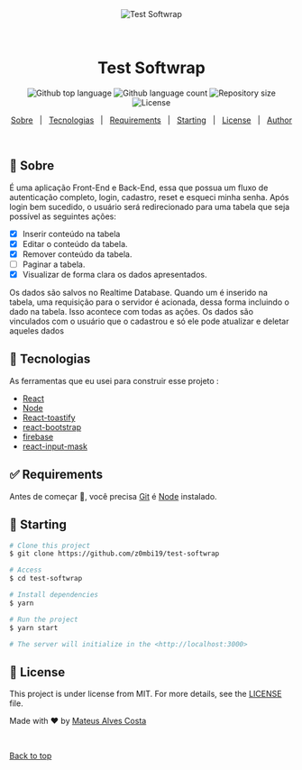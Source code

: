 <div align="center" id="top">
  <img src="./.github/app.gif" alt="Test Softwrap" />

&#xa0;

  <!-- <a href="https://testsoftwrap.netlify.app">Demo</a> -->
</div>

<h1 align="center">Test Softwrap</h1>

<p align="center">
  <img alt="Github top language" src="https://img.shields.io/github/languages/top/z0mbi19/test-softwrap?color=56BEB8">

  <img alt="Github language count" src="https://img.shields.io/github/languages/count/z0mbi19/test-softwrap?color=56BEB8">

  <img alt="Repository size" src="https://img.shields.io/github/repo-size/z0mbi19/test-softwrap?color=56BEB8">

  <img alt="License" src="https://img.shields.io/github/license/z0mbi19/test-softwrap?color=56BEB8">

  <!-- <img alt="Github issues" src="https://img.shields.io/github/issues/z0mbi19/test-softwrap?color=56BEB8" /> -->

  <!-- <img alt="Github forks" src="https://img.shields.io/github/forks/z0mbi19/test-softwrap?color=56BEB8" /> -->

  <!-- <img alt="Github stars" src="https://img.shields.io/github/stars/z0mbi19/test-softwrap?color=56BEB8" /> -->
</p>

<!-- Status -->

<!-- <h4 align="center">
	🚧  Test Softwrap 🚀 Under construction...  🚧
</h4>

<hr> -->

<p align="center">
  <a href="#dart-sobre">Sobre</a> &#xa0; | &#xa0;
  <a href="#rocket-tecnologias">Tecnologias</a> &#xa0; | &#xa0;
  <a href="#white_check_mark-requirements">Requirements</a> &#xa0; | &#xa0;
  <a href="#checkered_flag-starting">Starting</a> &#xa0; | &#xa0;
  <a href="#memo-license">License</a> &#xa0; | &#xa0;
  <a href="https://github.com/z0mbi19" target="_blank">Author</a>
</p>

<br>

## :dart: Sobre

É uma aplicação Front-End e Back-End, essa que
possua um fluxo de autenticação completo, login, cadastro, reset e
esqueci minha senha. Após login bem sucedido, o usuário será
redirecionado para uma tabela que seja possível as seguintes ações:

- [x] Inserir conteúdo na tabela
- [x] Editar o conteúdo da tabela.
- [x] Remover conteúdo da tabela.
- [ ] Paginar a tabela.
- [x] Visualizar de forma clara os dados apresentados.

Os dados são salvos no Realtime Database. Quando um é inserido na
tabela, uma requisição para o servidor é acionada, dessa forma
incluindo o dado na tabela. Isso acontece com todas as ações.
Os dados são vinculados com o usuário que o cadastrou e só ele pode atualizar e deletar aqueles dados

## :rocket: Tecnologias

As ferramentas que eu usei para construir esse projeto :

- [React](https://pt-br.reactjs.org/)
- [Node](https://nodejs.org/en/)
- [React-toastify](https://fkhadra.github.io/react-toastify/introduction/)
- [react-bootstrap](https://react-bootstrap.github.io/)
- [firebase](https://firebase.google.com/)
- [react-input-mask](https://github.com/sanniassin/react-input-mask)

## :white_check_mark: Requirements

Antes de começar :checkered_flag:, você precisa [Git](https://git-scm.com) é [Node](https://nodejs.org/en/) instalado.

## :checkered_flag: Starting

```bash
# Clone this project
$ git clone https://github.com/z0mbi19/test-softwrap

# Access
$ cd test-softwrap

# Install dependencies
$ yarn

# Run the project
$ yarn start

# The server will initialize in the <http://localhost:3000>
```

## :memo: License

This project is under license from MIT. For more details, see the [LICENSE](LICENSE.md) file.

Made with :heart: by <a href="https://github.com/z0mbi19" target="_blank">Mateus Alves Costa</a>

&#xa0;

<a href="#top">Back to top</a>
